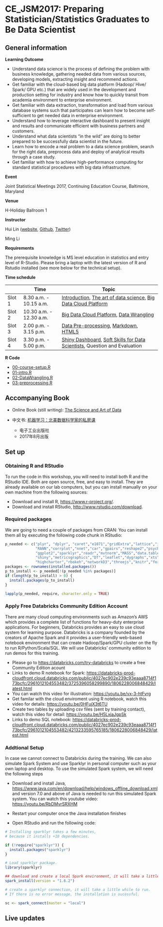 # CE_JSM2017: Preparing Statistician/Statistics Graduates to Be Data Scientist


## General information

**Learning Outcome**

- Understand data science is the process of defining the problem with business knowledge, gathering needed data from various sources, developing models, extracting insight and recommend actions.
- Get familiar with the cloud-based big data platform (Hadoop/ Hive/ Spark/ GPU etc.) that are widely used in the development and production setting for industry and know how to quickly transit from academia environment to enterprise environment.
- Get familiar with data extraction, transformation and load from various database systems such that participates can learn how to become self- sufficient to get needed data in enterprise environment.
- Understand how to leverage interactive dashboard to present insight and results and communicate efficient with business partners and customers.
- Understand what data scientists “in the wild” are doing to better prepared to be successfully data scientist in the future.
- Learn how to encode a real problem to a data science problem, search for the right data, preprocess data and deploy of analytical results through a case study.
- Get familiar with how to achieve high-performance computing for standard statistical procedures with big data infrastructure.


**Event**

Joint Statistical Meetings 2017, Continuing Education Course, Baltimore, Maryland

**Venue**

H-Holiday Ballroom 1

**Instructor** 

Hui Lin ([website](http://scientistcafe.com), [Github](https://github.com/happyrabbit), [Twitter](https://twitter.com/gossip_rabbit))

Ming Li 

**Requirements**

The prerequisite knowledge is MS level education in statistics and entry level of R-Studio.
Please bring a laptop with the latest version of R and Rstudio installed (see more below for the technical setup). 

**Time schedule**

|  | Time | Topic |
|--------|-------------------------|---------------------------------------------------------|
| Slot 1 | 8.30 a.m. - 10.15 a.m. | [Introduction](http://scientistcafe.com/CE_JSM2017/slides/Introduction.html), [The art of data science](http://scientistcafe.com/CE_JSM2017/slides/TheArtOfDataScience.html), [Big Data Cloud Platform](https://github.com/happyrabbit/CE_JSM2017/blob/master/Slides/MLI-Big-Data-Cloud-Platform.pptx) |
| Slot 2 | 10.30 a.m. - 12.30 a.m. | [Big Data Cloud Platform](https://github.com/happyrabbit/CE_JSM2017/blob/master/Slides/MLI-Big-Data-Cloud-Platform.pptx), [Data Wrangling](http://scientistcafe.com/CE_JSM2017/slides/DataWrangling.html) |
| Slot 3 | 2.00 p.m. - 3.15 p.m. | [Data Pre-processing](http://scientistcafe.com/CE_JSM2017/slides/DataPreprocessing.html), [Markdown](http://scientistcafe.com/CE_JSM2017/slides/ReproducibleReport.html), [HTML5](http://scientistcafe.com/CE_JSM2017/slides/ReproducibleReport.html#(21))|
| Slot 4 | 3.30 p.m. - 5.00 p.m. | [Shiny Dashboard](http://scientistcafe.com/CE_JSM2017/slides/ReproducibleReport.html), [Soft Skills for Data Scientists](https://github.com/happyrabbit/CE_JSM2017/blob/master/Slides/MLI-Soft-Skill.pptx), Question and Evaluation|

**R Code**

- [00-course-setup.R](https://raw.githubusercontent.com/happyrabbit/CE_JSM2017/master/Rcode/00-course-setup.R)
- [01-intro.R](https://raw.githubusercontent.com/happyrabbit/CE_JSM2017/master/Rcode/01-intro.R)
- [02-DataWrangling.R](https://raw.githubusercontent.com/happyrabbit/CE_JSM2017/master/Rcode/02-DataWrangling.R)
- [03-preprocessing.R](https://raw.githubusercontent.com/happyrabbit/CE_JSM2017/master/Rcode/03-preprocessing.R)

## Accompanying Book

- Online Book (still writing):  [The Science and Art of Data](http://scientistcafe.com/CE_JSM2017/) 

- 中文书: [机器学习：北美数据科学家的私房课](http://scientistcafe.com/book/) 
    - 电子工业出版社
    - 2017年8月出版

## Set up

### Obtaining R and RStudio

To run the code in this workshop, you will need to install both
R and the RStudio IDE. Both are open source, free, and easy to install.
They are already available on our lab computers, but you can install
manually on your own machine from the following sources:

- Download and install R, <https://www.r-project.org/>.
- Download and install RStudio, <http://www.rstudio.com/download>.

### Required packages

We are going to need a couple of packages from CRAN: You can install them all by executing the following code chunk in RStudio:


```r
p_needed <- c("plyr", "dplyr", "caret","e1071","gridExtra","lattice","imputeMissings",
              "RANN","corrplot","nnet","car","gpairs","reshape2","psych","tidyr",
              "ggplot2","sparklyr","readr","mvtnorm","MASS","data.table","magrittr",
              "shiny","metricsgraphics","DT","leaflet","dygraphs","xts","lubridate",
              "highcharter","rbokeh","networkD3","threejs","knitr","formatR")
packages <- rownames(installed.packages())
p_to_install <- p_needed[!(p_needed %in% packages)]
if (length(p_to_install) > 0) {
  install.packages(p_to_install)
}

lapply(p_needed, require, character.only = TRUE)

```
### Apply Free Databricks Community Edition Account
There are many cloud computing environments such as Amazon’s AWS which provides a complete list of functions for heavy-duty enterprise applications. For beginners, Databricks provides an easy to use cloud system for learning purpose. Databricks is a company founded by the creators of Apache Spark and it provides a user-friendly web-based notebook environment that can create Hadoop/Spark/GPU cluster on the fly to run R/Python/Scala/SQL. We will use Databricks’ community edition to run demos for this training.
- Please go to <https://databricks.com/try-databricks> to create a free Community Edition acount
- Links to demo R notebook for Spark: <https://databricks-prod-cloudfront.cloud.databricks.com/public/4027ec902e239c93eaaa8714f173bcfc/2961012104553482/3725396058299890/1806228006848429/latest.html>
- You can watch this video for illustration: <https://youtu.be/vx-3-htFvrg>
- Get familar with the cloud enviroment using R notebook, watch this video for details: <https://youtu.be/0HFujX3t6TU>
- Create two tables by uploading csv files (sent by training contact), watch this video for detail: <https://youtu.be/H5LxjaJgpSk>
- Links to demo SQL notebook: <https://databricks-prod-cloudfront.cloud.databricks.com/public/4027ec902e239c93eaaa8714f173bcfc/2961012104553482/4213233595765185/1806228006848429/latest.html>

### Addtional Setup 
In case we cannot connect to Databricks during the training. We can also simulate Spark System and use Sparklyr in personal computer such as your own laptop and desktop. To use the simulated Spark system, we will need the following steps
- Download and install Java, <https://www.java.com/en/download/help/windows_offline_download.xml> and version 7.0 and above of Java is needed to run this simulated Spark system. You can watch this youtube video: <https://youtu.be/RbDMvrSRXHM>
- Restart your computer once the Java installation finishes

- Open RStudio and run the following code:

```r
# Installing sparklyr takes a few minutes, 
# because it installs +10 dependencies.

if (!require("sparklyr")) {
  install.packages("sparklyr")  
}

# Load sparklyr package.
library(sparklyr)

## download and create a local Spark environment, it will take a little while to finish
spark_install(version = "1.6.2")

# create a sparklyr connection, it will take a little while to run. 
# If there is no error message, the installation is sucessful.

sc <- spark_connect(master = "local")

```


## Live updates

